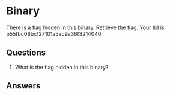 # Binary
There is a flag hidden in this binary. Retrieve the flag. Your tid is b55fbc08bc127101a5ac9a36f3214040.

## Questions
1. What is the flag hidden in this binary?

## Answers
